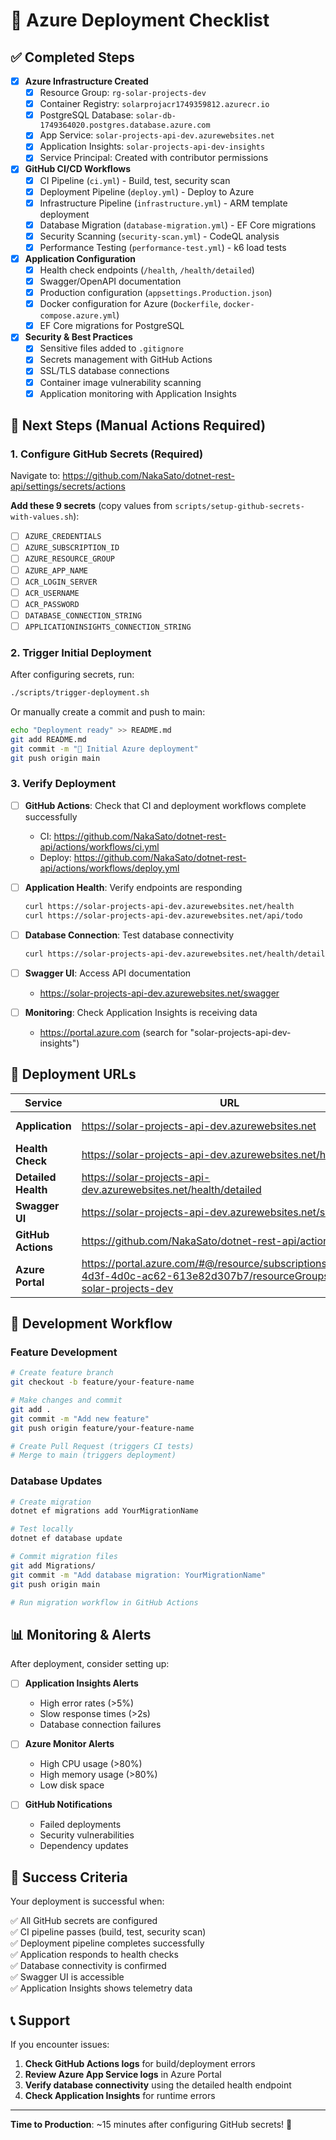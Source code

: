 # 🚀 Azure Deployment Checklist

## ✅ Completed Steps

- [x] **Azure Infrastructure Created**
  - [x] Resource Group: `rg-solar-projects-dev`
  - [x] Container Registry: `solarprojacr1749359812.azurecr.io`
  - [x] PostgreSQL Database: `solar-db-1749364020.postgres.database.azure.com`
  - [x] App Service: `solar-projects-api-dev.azurewebsites.net`
  - [x] Application Insights: `solar-projects-api-dev-insights`
  - [x] Service Principal: Created with contributor permissions

- [x] **GitHub CI/CD Workflows**
  - [x] CI Pipeline (`ci.yml`) - Build, test, security scan
  - [x] Deployment Pipeline (`deploy.yml`) - Deploy to Azure
  - [x] Infrastructure Pipeline (`infrastructure.yml`) - ARM template deployment
  - [x] Database Migration (`database-migration.yml`) - EF Core migrations
  - [x] Security Scanning (`security-scan.yml`) - CodeQL analysis
  - [x] Performance Testing (`performance-test.yml`) - k6 load tests

- [x] **Application Configuration**
  - [x] Health check endpoints (`/health`, `/health/detailed`)
  - [x] Swagger/OpenAPI documentation
  - [x] Production configuration (`appsettings.Production.json`)
  - [x] Docker configuration for Azure (`Dockerfile`, `docker-compose.azure.yml`)
  - [x] EF Core migrations for PostgreSQL

- [x] **Security & Best Practices**
  - [x] Sensitive files added to `.gitignore`
  - [x] Secrets management with GitHub Actions
  - [x] SSL/TLS database connections
  - [x] Container image vulnerability scanning
  - [x] Application monitoring with Application Insights

## 🔄 Next Steps (Manual Actions Required)

### 1. Configure GitHub Secrets (Required)

Navigate to: https://github.com/NakaSato/dotnet-rest-api/settings/secrets/actions

**Add these 9 secrets** (copy values from `scripts/setup-github-secrets-with-values.sh`):

- [ ] `AZURE_CREDENTIALS`
- [ ] `AZURE_SUBSCRIPTION_ID`
- [ ] `AZURE_RESOURCE_GROUP`
- [ ] `AZURE_APP_NAME`
- [ ] `ACR_LOGIN_SERVER`
- [ ] `ACR_USERNAME`
- [ ] `ACR_PASSWORD`
- [ ] `DATABASE_CONNECTION_STRING`
- [ ] `APPLICATIONINSIGHTS_CONNECTION_STRING`

### 2. Trigger Initial Deployment

After configuring secrets, run:
```bash
./scripts/trigger-deployment.sh
```

Or manually create a commit and push to main:
```bash
echo "Deployment ready" >> README.md
git add README.md
git commit -m "🚀 Initial Azure deployment"
git push origin main
```

### 3. Verify Deployment

- [ ] **GitHub Actions**: Check that CI and deployment workflows complete successfully
  - CI: https://github.com/NakaSato/dotnet-rest-api/actions/workflows/ci.yml
  - Deploy: https://github.com/NakaSato/dotnet-rest-api/actions/workflows/deploy.yml

- [ ] **Application Health**: Verify endpoints are responding
  ```bash
  curl https://solar-projects-api-dev.azurewebsites.net/health
  curl https://solar-projects-api-dev.azurewebsites.net/api/todo
  ```

- [ ] **Database Connection**: Test database connectivity
  ```bash
  curl https://solar-projects-api-dev.azurewebsites.net/health/detailed
  ```

- [ ] **Swagger UI**: Access API documentation
  - https://solar-projects-api-dev.azurewebsites.net/swagger

- [ ] **Monitoring**: Check Application Insights is receiving data
  - https://portal.azure.com (search for "solar-projects-api-dev-insights")

## 🚀 Deployment URLs

| Service | URL | Purpose |
|---------|-----|---------|
| **Application** | https://solar-projects-api-dev.azurewebsites.net | Main API endpoint |
| **Health Check** | https://solar-projects-api-dev.azurewebsites.net/health | Basic health status |
| **Detailed Health** | https://solar-projects-api-dev.azurewebsites.net/health/detailed | Database connectivity |
| **Swagger UI** | https://solar-projects-api-dev.azurewebsites.net/swagger | API documentation |
| **GitHub Actions** | https://github.com/NakaSato/dotnet-rest-api/actions | CI/CD monitoring |
| **Azure Portal** | https://portal.azure.com/#@/resource/subscriptions/ea02bfff-4d3f-4d0c-ac62-613e82d307b7/resourceGroups/rg-solar-projects-dev | Azure resources |

## 🔧 Development Workflow

### Feature Development
```bash
# Create feature branch
git checkout -b feature/your-feature-name

# Make changes and commit
git add .
git commit -m "Add new feature"
git push origin feature/your-feature-name

# Create Pull Request (triggers CI tests)
# Merge to main (triggers deployment)
```

### Database Updates
```bash
# Create migration
dotnet ef migrations add YourMigrationName

# Test locally
dotnet ef database update

# Commit migration files
git add Migrations/
git commit -m "Add database migration: YourMigrationName"
git push origin main

# Run migration workflow in GitHub Actions
```

## 📊 Monitoring & Alerts

After deployment, consider setting up:

- [ ] **Application Insights Alerts**
  - High error rates (>5%)
  - Slow response times (>2s)
  - Database connection failures

- [ ] **Azure Monitor Alerts**
  - High CPU usage (>80%)
  - High memory usage (>80%)
  - Low disk space

- [ ] **GitHub Notifications**
  - Failed deployments
  - Security vulnerabilities
  - Dependency updates

## 🎉 Success Criteria

Your deployment is successful when:

✅ All GitHub secrets are configured  
✅ CI pipeline passes (build, test, security scan)  
✅ Deployment pipeline completes successfully  
✅ Application responds to health checks  
✅ Database connectivity is confirmed  
✅ Swagger UI is accessible  
✅ Application Insights shows telemetry data  

## 📞 Support

If you encounter issues:

1. **Check GitHub Actions logs** for build/deployment errors
2. **Review Azure App Service logs** in Azure Portal
3. **Verify database connectivity** using the detailed health endpoint
4. **Check Application Insights** for runtime errors

---

**Time to Production**: ~15 minutes after configuring GitHub secrets! 🚀
